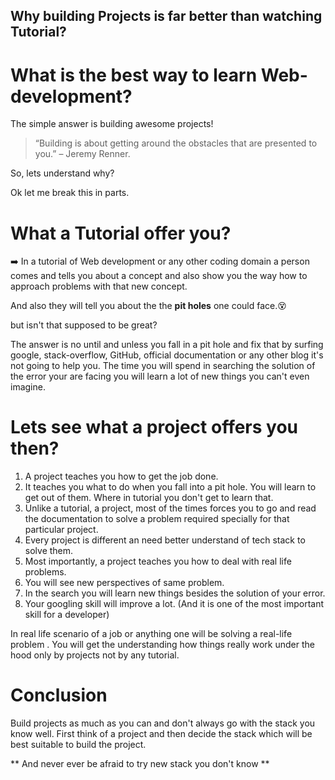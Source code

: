 ## Why building Projects is far better than watching Tutorial?

# What is the best way to learn Web-development?

The simple answer is building awesome projects!

>“Building is about getting around the obstacles that are presented to you.” 
– Jeremy Renner.

So, lets understand why?

Ok let me break this in parts.

# What a Tutorial offer you?

➡️ In a tutorial of Web development or any other coding domain a person comes and tells you about a concept and also show you the way how to approach problems with that new concept.

And also they will tell you about the the **pit holes** one could face.😵

but isn't that supposed to be great?

The answer is no until and unless you fall in a pit hole and fix that by surfing google, stack-overflow, GitHub, official documentation or any other blog it's not going to help you. The time you will spend in searching the solution of the error your are facing you will learn a lot of new things you can't even imagine.

# Lets see what a project offers you then?

 1. A project teaches you how to get the job done.
 2. It teaches you what to do when you fall into a pit hole. You will learn to get out of them. Where in tutorial you don't get to learn that.
 3. Unlike a tutorial, a project, most of the times forces you to go and read the documentation to solve a problem required specially for that particular project.
 4.  Every project is different an need better understand of tech stack to solve them.
 5.  Most importantly, a project teaches you how to deal with real life problems.
 6. You will see new perspectives of same problem.
 7. In the search you will learn new things besides the solution of your error.
 8. Your googling skill will improve a lot. (And it is one of the most important skill for a developer)

In real life scenario of a job or anything one will be solving a real-life problem . You will get the understanding how things really work under the hood only by projects not by any tutorial.


# Conclusion
Build projects as much as you can and don't always go with the stack you know well.
First think of a project and then decide the stack which will be best suitable to build the project. 

** And never ever be afraid to try new stack you don't know **

